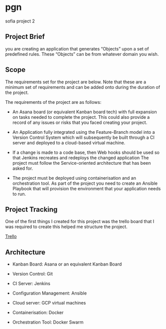 # pgn
sofia project 2

## Project Brief

you are creating an application that generates “Objects” upon a set of predefined rules.
These “Objects” can be from whatever domain you wish.

## Scope

The requirements set for the project are below.
Note that these are a minimum set of requirements and can be added onto during the duration of the project.

The requirements of the project are as follows:

* An Asana board (or equivalent Kanban board tech) with full expansion on tasks needed to complete the project.
  This could also provide a record of any issues or risks that you faced creating your project.

* An Application fully integrated using the Feature-Branch model into a Version Control System which will subsequently be built through   a CI server and deployed to a cloud-based virtual machine.

* If a change is made to a code base, then Web hooks should be used so that Jenkins recreates and redeploys the changed application
  The project must follow the Service-oriented architecture that has been asked for.

* The project must be deployed using containerisation and an orchestration tool.
  As part of the project you need to create an Ansible Playbook that will provision the environment that your application needs to run.

## Project Tracking

One of the first things I created for this project was the trello board that I was required to create this helped me structure the project.

[Trello](https://trello.com/b/UzEPIn17/pgn)

## Architecture 

* Kanban Board: Asana or an equivalent Kanban Board

* Version Control: Git

* CI Server: Jenkins

* Configuration Management: Ansible

* Cloud server: GCP virtual machines

* Containerisation: Docker

* Orchestration Tool: Docker Swarm
